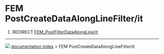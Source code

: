 # FEM PostCreateDataAlongLineFilter/it
1.  REDIRECT [FEM_PostFilterDataAlongLine/it](FEM_PostFilterDataAlongLine/it.md)



---
![](images/Button_right.svg) [documentation index](../README.md) > FEM PostCreateDataAlongLineFilter/it
